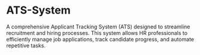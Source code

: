 # ATS-System
A comprehensive Applicant Tracking System (ATS) designed to streamline recruitment and hiring processes. This system allows HR professionals to efficiently manage job applications, track candidate progress, and automate repetitive tasks. 
